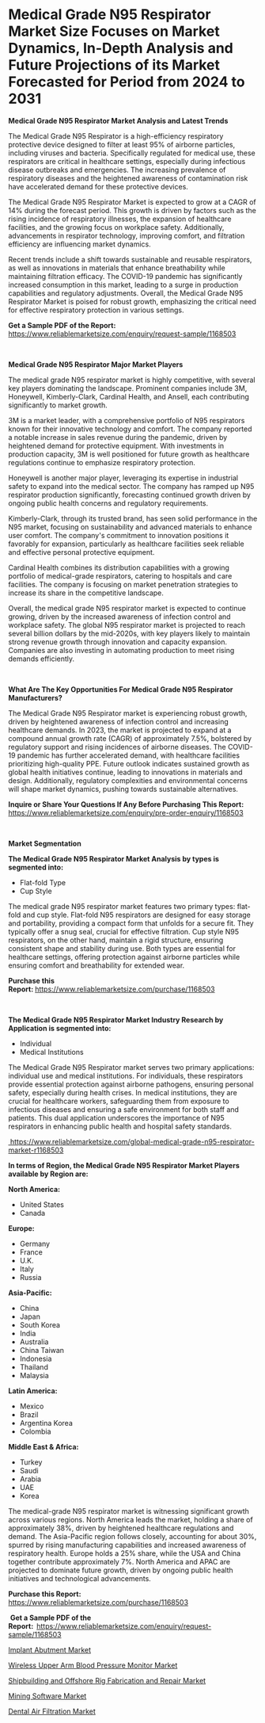 <p><h1>Medical Grade N95 Respirator Market Size Focuses on Market Dynamics, In-Depth Analysis and Future Projections of its Market Forecasted for Period from 2024 to 2031</h1></p><p><strong>Medical Grade N95 Respirator Market Analysis and Latest Trends</strong></p>
<p><p>The Medical Grade N95 Respirator is a high-efficiency respiratory protective device designed to filter at least 95% of airborne particles, including viruses and bacteria. Specifically regulated for medical use, these respirators are critical in healthcare settings, especially during infectious disease outbreaks and emergencies. The increasing prevalence of respiratory diseases and the heightened awareness of contamination risk have accelerated demand for these protective devices.</p><p>The Medical Grade N95 Respirator Market is expected to grow at a CAGR of 14% during the forecast period. This growth is driven by factors such as the rising incidence of respiratory illnesses, the expansion of healthcare facilities, and the growing focus on workplace safety. Additionally, advancements in respirator technology, improving comfort, and filtration efficiency are influencing market dynamics.</p><p>Recent trends include a shift towards sustainable and reusable respirators, as well as innovations in materials that enhance breathability while maintaining filtration efficacy. The COVID-19 pandemic has significantly increased consumption in this market, leading to a surge in production capabilities and regulatory adjustments. Overall, the Medical Grade N95 Respirator Market is poised for robust growth, emphasizing the critical need for effective respiratory protection in various settings.</p></p>
<p><strong>Get a Sample PDF of the Report:&nbsp;</strong> <a href="https://www.reliablemarketsize.com/enquiry/request-sample/1168503?utm_campaign=1550&utm_medium=2&utm_source=Github&utm_content=ia&utm_term=30102024&utm_id=medical-grade-n95-respirator">https://www.reliablemarketsize.com/enquiry/request-sample/1168503</a></p>
<p>&nbsp;</p>
<p><strong>Medical Grade N95 Respirator Major Market Players</strong></p>
<p><p>The medical grade N95 respirator market is highly competitive, with several key players dominating the landscape. Prominent companies include 3M, Honeywell, Kimberly-Clark, Cardinal Health, and Ansell, each contributing significantly to market growth.</p><p>3M is a market leader, with a comprehensive portfolio of N95 respirators known for their innovative technology and comfort. The company reported a notable increase in sales revenue during the pandemic, driven by heightened demand for protective equipment. With investments in production capacity, 3M is well positioned for future growth as healthcare regulations continue to emphasize respiratory protection.</p><p>Honeywell is another major player, leveraging its expertise in industrial safety to expand into the medical sector. The company has ramped up N95 respirator production significantly, forecasting continued growth driven by ongoing public health concerns and regulatory requirements.</p><p>Kimberly-Clark, through its trusted brand, has seen solid performance in the N95 market, focusing on sustainability and advanced materials to enhance user comfort. The company's commitment to innovation positions it favorably for expansion, particularly as healthcare facilities seek reliable and effective personal protective equipment.</p><p>Cardinal Health combines its distribution capabilities with a growing portfolio of medical-grade respirators, catering to hospitals and care facilities. The company is focusing on market penetration strategies to increase its share in the competitive landscape.</p><p>Overall, the medical grade N95 respirator market is expected to continue growing, driven by the increased awareness of infection control and workplace safety. The global N95 respirator market is projected to reach several billion dollars by the mid-2020s, with key players likely to maintain strong revenue growth through innovation and capacity expansion. Companies are also investing in automating production to meet rising demands efficiently.</p></p>
<p>&nbsp;</p>
<p><strong>What Are The Key Opportunities For Medical Grade N95 Respirator Manufacturers?</strong></p>
<p><p>The Medical Grade N95 Respirator market is experiencing robust growth, driven by heightened awareness of infection control and increasing healthcare demands. In 2023, the market is projected to expand at a compound annual growth rate (CAGR) of approximately 7.5%, bolstered by regulatory support and rising incidences of airborne diseases. The COVID-19 pandemic has further accelerated demand, with healthcare facilities prioritizing high-quality PPE. Future outlook indicates sustained growth as global health initiatives continue, leading to innovations in materials and design. Additionally, regulatory complexities and environmental concerns will shape market dynamics, pushing towards sustainable alternatives.</p></p>
<p><strong>Inquire or Share Your Questions If Any Before Purchasing This Report:</strong> <a href="https://www.reliablemarketsize.com/enquiry/pre-order-enquiry/1168503?utm_campaign=1550&utm_medium=2&utm_source=Github&utm_content=ia&utm_term=30102024&utm_id=medical-grade-n95-respirator">https://www.reliablemarketsize.com/enquiry/pre-order-enquiry/1168503</a></p>
<p>&nbsp;</p>
<p><strong>Market Segmentation</strong></p>
<p><strong>The Medical Grade N95 Respirator Market Analysis by types is segmented into:</strong></p>
<p><ul><li>Flat-fold Type</li><li>Cup Style</li></ul></p>
<p><p>The medical grade N95 respirator market features two primary types: flat-fold and cup style. Flat-fold N95 respirators are designed for easy storage and portability, providing a compact form that unfolds for a secure fit. They typically offer a snug seal, crucial for effective filtration. Cup style N95 respirators, on the other hand, maintain a rigid structure, ensuring consistent shape and stability during use. Both types are essential for healthcare settings, offering protection against airborne particles while ensuring comfort and breathability for extended wear.</p></p>
<p><strong>Purchase this Report:&nbsp;</strong><a href="https://www.reliablemarketsize.com/purchase/1168503?utm_campaign=1550&utm_medium=2&utm_source=Github&utm_content=ia&utm_term=30102024&utm_id=medical-grade-n95-respirator">https://www.reliablemarketsize.com/purchase/1168503</a></p>
<p>&nbsp;</p>
<p><strong>The Medical Grade N95 Respirator Market Industry Research by Application is segmented into:</strong></p>
<p><ul><li>Individual</li><li>Medical Institutions</li></ul></p>
<p><p>The Medical Grade N95 Respirator market serves two primary applications: individual use and medical institutions. For individuals, these respirators provide essential protection against airborne pathogens, ensuring personal safety, especially during health crises. In medical institutions, they are crucial for healthcare workers, safeguarding them from exposure to infectious diseases and ensuring a safe environment for both staff and patients. This dual application underscores the importance of N95 respirators in enhancing public health and hospital safety standards.</p></p>
<p><a href="https://www.reliablemarketsize.com/global-medical-grade-n95-respirator-market-r1168503?utm_campaign=1550&utm_medium=2&utm_source=Github&utm_content=ia&utm_term=30102024&utm_id=medical-grade-n95-respirator">&nbsp;https://www.reliablemarketsize.com/global-medical-grade-n95-respirator-market-r1168503</a></p>
<p><strong>In terms of Region, the Medical Grade N95 Respirator Market Players available by Region are:</strong></p>
<p>
    <p> <strong> North America: </strong>
        <ul>
            <li>United States</li>
            <li>Canada</li>
        </ul>
        </p> 
    <p> <strong> Europe: </strong>
        <ul>
            <li>Germany</li>
            <li>France</li>
            <li>U.K.</li>
            <li>Italy</li>
            <li>Russia</li>
        </ul>
        </p> 
    <p> <strong> Asia-Pacific: </strong>
        <ul>
            <li>China</li>
            <li>Japan</li>
            <li>South Korea</li>
            <li>India</li>
            <li>Australia</li>
            <li>China Taiwan</li>
            <li>Indonesia</li>
            <li>Thailand</li>
            <li>Malaysia</li>
        </ul>
        </p> 
    <p> <strong> Latin America: </strong>
        <ul>
            <li>Mexico</li>
            <li>Brazil</li>
            <li>Argentina Korea</li>
            <li>Colombia</li>
        </ul>
        </p> 
    <p> <strong> Middle East & Africa: </strong>
        <ul>
            <li>Turkey</li>
            <li>Saudi</li>
            <li>Arabia</li>
            <li>UAE</li>
            <li>Korea</li>
        </ul>
    </p>
    </p>
<p><p>The medical-grade N95 respirator market is witnessing significant growth across various regions. North America leads the market, holding a share of approximately 38%, driven by heightened healthcare regulations and demand. The Asia-Pacific region follows closely, accounting for about 30%, spurred by rising manufacturing capabilities and increased awareness of respiratory health. Europe holds a 25% share, while the USA and China together contribute approximately 7%. North America and APAC are projected to dominate future growth, driven by ongoing public health initiatives and technological advancements.</p></p>
<p><strong>Purchase this Report: </strong><a href="https://www.reliablemarketsize.com/purchase/1168503?utm_campaign=1550&utm_medium=2&utm_source=Github&utm_content=ia&utm_term=30102024&utm_id=medical-grade-n95-respirator">https://www.reliablemarketsize.com/purchase/1168503</a></p>
<p>&nbsp;<strong>Get a Sample PDF of the Report:&nbsp;&nbsp;</strong><a href="https://www.reliablemarketsize.com/enquiry/request-sample/1168503?utm_campaign=1550&utm_medium=2&utm_source=Github&utm_content=ia&utm_term=30102024&utm_id=medical-grade-n95-respirator">https://www.reliablemarketsize.com/enquiry/request-sample/1168503</a></p>
<p><strong></strong></p>
<p><p><a href="https://www.linkedin.com/pulse/implant-abutment-market-size-share-analysis-growth-trends-cdnsf?utm_campaign=1550&utm_medium=2&utm_source=Github&utm_content=ia&utm_term=30102024&utm_id=medical-grade-n95-respirator">Implant Abutment Market</a></p><p><a href="https://www.linkedin.com/pulse/trends-global-wireless-upper-arm-blood-pressure-monitor-bxtff?utm_campaign=1550&utm_medium=2&utm_source=Github&utm_content=ia&utm_term=30102024&utm_id=medical-grade-n95-respirator">Wireless Upper Arm Blood Pressure Monitor Market</a></p><p><a href="https://github.com/ChiragRp1/Market-Research-Report-List-6/blob/main/shipbuilding-and-offshore-rig-fabrication-and-repair-market.md?utm_campaign=1550&utm_medium=2&utm_source=Github&utm_content=ia&utm_term=30102024&utm_id=medical-grade-n95-respirator">Shipbuilding and Offshore Rig Fabrication and Repair Market</a></p><p><a href="https://www.linkedin.com/pulse/evaluating-mining-software-market-trends-growth-opportunities-wlf4f?utm_campaign=1550&utm_medium=2&utm_source=Github&utm_content=ia&utm_term=30102024&utm_id=medical-grade-n95-respirator">Mining Software Market</a></p><p><a href="https://www.linkedin.com/pulse/emerging-trends-dental-air-filtration-market-global-outlook-y6qrf?utm_campaign=1550&utm_medium=2&utm_source=Github&utm_content=ia&utm_term=30102024&utm_id=medical-grade-n95-respirator">Dental Air Filtration Market</a></p></p>